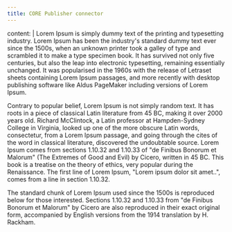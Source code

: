 ```yaml
---
title: CORE Publisher connector
---
```


content: |
  Lorem Ipsum is simply dummy text of the printing and typesetting industry.
  Lorem Ipsum has been the industry's standard dummy text ever since the 1500s,
  when an unknown printer took a galley of type and scrambled it to make a type
  specimen book. It has survived not only five centuries, but also the leap into
  electronic typesetting, remaining essentially unchanged. It was popularised in
  the 1960s with the release of Letraset sheets containing Lorem Ipsum passages,
  and more recently with desktop publishing software like Aldus PageMaker including
  versions of Lorem Ipsum.

  Contrary to popular belief, Lorem Ipsum is not simply random text. It has roots
  in a piece of classical Latin literature from 45 BC, making it over 2000 years old.
  Richard McClintock, a Latin professor at Hampden-Sydney College in Virginia, looked
  up one of the more obscure Latin words, consectetur, from a Lorem Ipsum passage,
  and going through the cites of the word in classical literature, discovered the
  undoubtable source. Lorem Ipsum comes from sections 1.10.32 and 1.10.33 of "de
  Finibus Bonorum et Malorum" (The Extremes of Good and Evil) by Cicero, written in 45
  BC. This book is a treatise on the theory of ethics, very popular during the Renaissance.
  The first line of Lorem Ipsum, "Lorem ipsum dolor sit amet..", comes from a line in
  section 1.10.32.

  The standard chunk of Lorem Ipsum used since the 1500s is reproduced below for those
  interested. Sections 1.10.32 and 1.10.33 from "de Finibus Bonorum et Malorum" by Cicero
  are also reproduced in their exact original form, accompanied by English versions from the
  1914 translation by H. Rackham.
